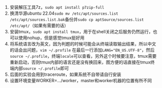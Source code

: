 1. 安装解压工具7z，`sudo apt install p7zip-full`
2. 换清华源ubuntu 22.04`sudo mv /etc/apt/sources.list /etc/apt/sources.list.bak`备份并`sudo cp aptSource/sources.list /etc/apt/`（如果有需要的话）
3. 安装tmux，`sudo apt install tmux`，用于在shell关闭之后服务仍然运行，也可以使用nohup，但是感觉tmux挺好用
4. 将系统语言改为英文，因为判题的时候可能会从终端读取输出结果，所以中文的话会出问题，`vim ~/.profile` 在最后一行添加`LANG="EN_US.UTF-8"`，然后`source ~/.profile`，终端`locale`可以查看，另外这个时候要注意，tmux需要重新启动，否则tmux内部的语言还是没有换回来，图方便的话直接在tmux终端内部`source ~/.profile`即可
4. 后面的实验会用到traceroute，如果系统不自带请自行安装
5. 设置环境变量WORKER=.../worker，master和worker机器的位置有所不同